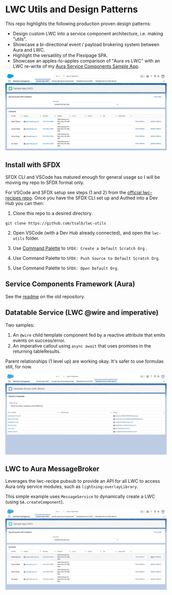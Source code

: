 # LWC Utils and Design Patterns

This repo highlights the following production proven design patterns:

* Design custom LWC into a service component architecture, i.e. making "utils".
* Showcase a bi-directional event / payload brokering system between Aura and LWC.
* Highlight the versatility of the Flexipage SPA.
* Showcase an apples-to-apples comparison of "Aura vs LWC" with an LWC re-write of my [Aura Service Components Sample App](https://github.com/tsalb/sfdc-lightning-service-components).

![side-by-side](/readme-images/side-by-side.png?raw=true)

## Install with SFDX

SFDX CLI and VSCode has matured enough for general usage so I will be moving my repo to SFDX format only.

For VSCode and SFDX setup see steps (1 and 2) from the [official lwc-recipes repo](https://github.com/trailheadapps/lwc-recipes#installing-recipes-using-salesforce-dx). Once you have the SFDX CLI set up and Authed into a Dev Hub you can then:

1) Clone this repo to a desired directory.

```
git clone https://github.com/tsalb/lwc-utils
```

2) Open VSCode (with a Dev Hub already connected), and open the `lwc-utils` folder.

3) Use [Command Palette](https://code.visualstudio.com/docs/getstarted/userinterface#_command-palette) to `SFDX: Create a Default Scratch Org` .

4) Use Command Palette to `SFDX: Push Source to Default Scratch Org`.

5) Use Command Palette to `SFDX: Open Default Org`.

## Service Components Framework (Aura)

See the [readme](https://github.com/tsalb/sfdc-lightning-service-components#dataservice-usage-example) on the old repository.

## Datatable Service (LWC @wire and imperative)

Two samples:

1) An `@wire` child template component fed by a reactive attribute that emits events on success/error. 
2) An imperative callout using `async await` that uses promises in the returning tableResults.

Parent relationships (1 level up) are working okay. It's safer to use formulas still, for now.

![datatable](/readme-images/datatable-optimized.gif?raw=true)

## LWC to Aura MessageBroker

Leverages the lwc-recipe pubsub to provide an API for all LWC to access Aura only service modules, such as `lightning:overlayLibrary`.

This simple example uses `MessageService` to dynamically create a LWC (using `$A.createComponent`).

![lwc-modal](/readme-images/lwc-modal-optimized.gif?raw=true)

